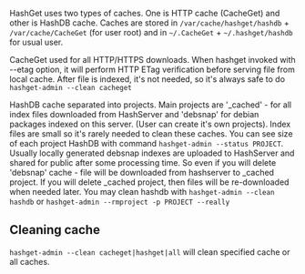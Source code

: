 HashGet uses two types of caches. One is HTTP cache (CacheGet) and other is HashDB cache.
Caches are stored in `/var/cache/hashget/hashdb` + `/var/cache/CacheGet` (for user root) and in `~/.CacheGet` + `~/.hashget/hashdb` for usual user.

CacheGet used for all HTTP/HTTPS downloads. When hashget invoked with --etag option, it will perform HTTP ETag verification before serving file from local cache. After file is indexed, it's not needed, so it's always safe to do `hashget-admin --clean cacheget`

HashDB cache separated into projects. Main projects are '_cached' - for all index files downloaded from HashServer and 'debsnap' for debian packages indexed on this server. (User can create it's own projects). Index files are small so it's rarely needed to clean these caches. You can see size of each project HashDB with command `hashget-admin --status PROJECT`. Usually locally generated debsnap indexes are uploaded to HashServer and shared for public after some processing time. So even if you will delete 'debsnap' cache - file will be downloaded from hashserver to _cached project. If you will delete _cached project, then files will be re-downloaded when needed later. You may clean hashdb with `hashget-admin --clean hashdb` or `hashget-admin --rmproject -p PROJECT --really`

## Cleaning cache
`hashget-admin --clean cacheget|hashget|all` will clean specified cache or all caches.
